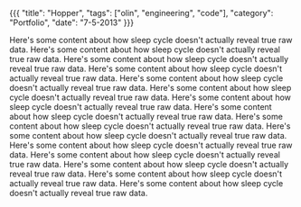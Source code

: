 {{{
  "title": "Hopper",
  "tags": ["olin", "engineering", "code"],
  "category": "Portfolio",
  "date": "7-5-2013"
}}}

Here's some content about how sleep cycle doesn't actually reveal true raw data. Here's some content about how sleep cycle doesn't actually reveal true raw data. Here's some content about how sleep cycle doesn't actually reveal true raw data. Here's some content about how sleep cycle doesn't actually reveal true <!--more--> raw data. Here's some content about how sleep cycle doesn't actually reveal true raw data. Here's some content about how sleep cycle doesn't actually reveal true raw data. Here's some content about how sleep cycle doesn't actually reveal true raw data. Here's some content about how sleep cycle doesn't actually reveal true raw data. Here's some content about how sleep cycle doesn't actually reveal true raw data. Here's some content about how sleep cycle doesn't actually reveal true raw data. Here's some content about how sleep cycle doesn't actually reveal true raw data. Here's some content about how sleep cycle doesn't actually reveal true raw data. Here's some content about how sleep cycle doesn't actually reveal true raw data. Here's some content about how sleep cycle doesn't actually reveal true raw data. Here's some content about how sleep cycle doesn't actually reveal true raw data. 